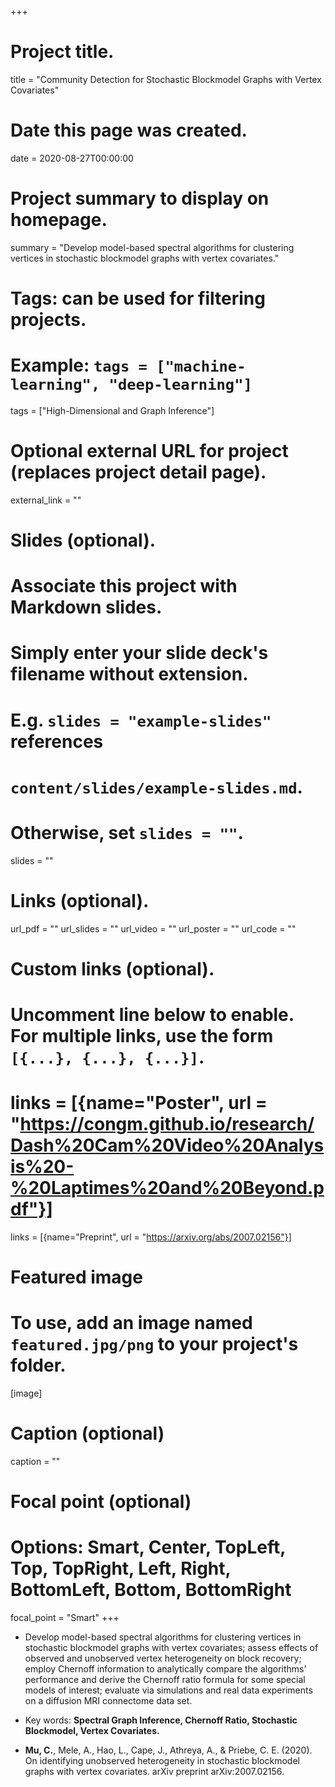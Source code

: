+++
# Project title.
title = "Community Detection for Stochastic Blockmodel Graphs with Vertex Covariates"

# Date this page was created.
date = 2020-08-27T00:00:00

# Project summary to display on homepage.
summary = "Develop model-based spectral algorithms for clustering vertices in stochastic blockmodel graphs with vertex covariates."

# Tags: can be used for filtering projects.
# Example: `tags = ["machine-learning", "deep-learning"]`
tags = ["High-Dimensional and Graph Inference"]

# Optional external URL for project (replaces project detail page).
external_link = ""

# Slides (optional).
#   Associate this project with Markdown slides.
#   Simply enter your slide deck's filename without extension.
#   E.g. `slides = "example-slides"` references 
#   `content/slides/example-slides.md`.
#   Otherwise, set `slides = ""`.
slides = ""

# Links (optional).
url_pdf = ""
url_slides = ""
url_video = ""
url_poster = ""
url_code = ""

# Custom links (optional).
#   Uncomment line below to enable. For multiple links, use the form `[{...}, {...}, {...}]`.
# links = [{name="Poster", url = "https://congm.github.io/research/Dash%20Cam%20Video%20Analysis%20-%20Laptimes%20and%20Beyond.pdf"}]
links = [{name="Preprint", url = "https://arxiv.org/abs/2007.02156"}]

# Featured image
# To use, add an image named `featured.jpg/png` to your project's folder. 
[image]
  # Caption (optional)
  caption = ""
  
  # Focal point (optional)
  # Options: Smart, Center, TopLeft, Top, TopRight, Left, Right, BottomLeft, Bottom, BottomRight
  focal_point = "Smart"
+++

- Develop model-based spectral algorithms for clustering vertices in stochastic blockmodel graphs with vertex covariates; assess effects of observed and unobserved vertex heterogeneity on block recovery; employ Chernoff information to analytically compare the algorithms' performance and derive the Chernoff ratio formula for some special models of interest; evaluate via simulations and real data experiments on a diffusion MRI connectome data set.

- Key words: **Spectral Graph Inference, Chernoff Ratio, Stochastic Blockmodel, Vertex Covariates.**

- **Mu, C.**, Mele, A., Hao, L., Cape, J., Athreya, A., & Priebe, C. E. (2020). On identifying unobserved heterogeneity in stochastic blockmodel graphs with vertex covariates. arXiv preprint arXiv:2007.02156.


